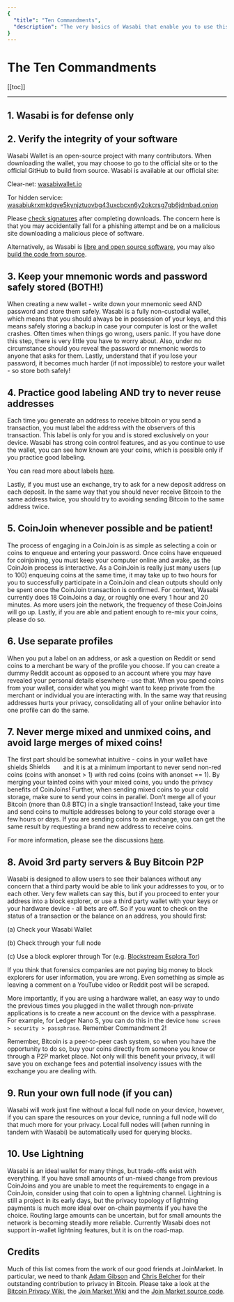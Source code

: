 ```yaml
---
{
  "title": "Ten Commandments",
  "description": "The very basics of Wasabi that enable you to use this powerful tool properly. This is the Wasabi documentation, an archive of knowledge about the open-source, non-custodial and privacy-focused Bitcoin wallet for desktop."
}
---
```


# The Ten Commandments

[[toc]]

---

## 1. Wasabi is for defense only

## 2. Verify the integrity of your software

Wasabi Wallet is an open-source project with many contributors.
When downloading the wallet, you may choose to go to the official site or to the official GitHub to build from source.
Wasabi is available at our official site:

Clear-net: [wasabiwallet.io](https://wasabiwallet.io)

Tor hidden service: [wasabiukrxmkdgve5kynjztuovbg43uxcbcxn6y2okcrsg7gb6jdmbad.onion](http://wasabiukrxmkdgve5kynjztuovbg43uxcbcxn6y2okcrsg7gb6jdmbad.onion)

Please [check signatures](/using-wasabi/InstallPackage.md) after completing downloads.
The concern here is that you may accidentally fall for a phishing attempt and be on a malicious site downloading a malicious piece of software.

Alternatively, as Wasabi is [libre and open source software](https://github.com/zkSNACKs/WalletWasabi), you may also [build the code from source](/using-wasabi/BuildSource.md).

## 3. Keep your mnemonic words and password safely stored (BOTH!)

When creating a new wallet - write down your mnemonic seed AND password and store them safely.
Wasabi is a fully non-custodial wallet, which means that you should always be in possession of your keys, and this means safely storing a backup in case your computer is lost or the wallet crashes.
Often times when things go wrong, users panic.
If you have done this step, there is very little you have to worry about.
Also, under no circumstance should you reveal the password or mnemonic words to anyone that asks for them.
Lastly, understand that if you lose your password, it becomes much harder (if not impossible) to restore your wallet - so store both safely!

## 4. Practice good labeling AND try to never reuse addresses

Each time you generate an address to receive bitcoin or you send a transaction, you must label the address with the observers of this transaction.
This label is only for you and is stored exclusively on your device.
Wasabi has strong coin control features, and as you continue to use the wallet, you can see how known are your coins, which is possible only if you practice good labeling.

You can read more about labels [here](/using-wasabi/Receive.md#the-importance-of-labeling).

Lastly, if you must use an exchange, try to ask for a new deposit address on each deposit.
In the same way that you should never receive Bitcoin to the same address twice, you should try to avoiding sending Bitcoin to the same address twice.

## 5. CoinJoin whenever possible and be patient!

The process of engaging in a CoinJoin is as simple as selecting a coin or coins to enqueue and entering your password.
Once coins have enqueued for coinjoining, you must keep your computer online and awake, as the CoinJoin process is interactive.
As a CoinJoin is really just many users (up to 100) enqueuing coins at the same time, it may take up to two hours for you to successfully participate in a CoinJoin and clean outputs should only be spent once the CoinJoin transaction is confirmed.
For context, Wasabi currently does 18 CoinJoins a day, or roughly one every 1 hour and 20 minutes.
As more users join the network, the frequency of these CoinJoins will go up.
Lastly, if you are able and patient enough to re-mix your coins, please do so.

## 6. Use separate profiles

When you put a label on an address, or ask a question on Reddit or send coins to a merchant be wary of the profile you choose.
If you can create a dummy Reddit account as opposed to an account where you may have revealed your personal details elsewhere - use that.
When you spend coins from your wallet, consider what you might want to keep private from the merchant or individual you are interacting with.
In the same way that reusing addresses hurts your privacy, consolidating all of your online behavior into one profile can do the same.

## 7. Never merge mixed and unmixed coins, and avoid large merges of mixed coins!

The first part should be somewhat intuitive - coins in your wallet have shields <img src="/Shields.png" alt="Shields" width="74" height="15" style="margin:0;border:0;" /> and it is at a minimum important to never send non-red coins (coins with anonset > 1) with red coins (coins with anonset == 1).
By merging your tainted coins with your mixed coins, you undo the privacy benefits of CoinJoins!
Further, when sending mixed coins to your cold storage, make sure to send your coins in parallel.
Don't merge all of your Bitcoin (more than 0.8 BTC) in a single transaction!
Instead, take your time and send coins to multiple addresses belong to your cold storage over a few hours or days.
If you are sending coins to an exchange, you can get the same result by requesting a brand new address to receive coins.

For more information, please see the discussions [here](https://www.reddit.com/r/WasabiWallet/comments/avxbjy/combining_mixed_coins_privacy_megathread/).

## 8. Avoid 3rd party servers & Buy Bitcoin P2P

Wasabi is designed to allow users to see their balances without any concern that a third party would be able to link your addresses to you, or to each other.
Very few wallets can say this, but if you proceed to enter your address into a block explorer, or use a third party wallet with your keys or your hardware device - all bets are off.
So if you want to check on the status of a transaction or the balance on an address, you should first:

(a) Check your Wasabi Wallet

(b) Check through your full node

(c) Use a block explorer through Tor (e.g. [Blockstream Esplora Tor](http://explorerzydxu5ecjrkwceayqybizmpjjznk5izmitf2modhcusuqlid.onion/))

If you think that forensics companies are not paying big money to block explorers for user information, you are wrong.
Even something as simple as leaving a comment on a YouTube video or Reddit post will be scraped.

More importantly, if you are using a hardware wallet, an easy way to undo the previous times you plugged in the wallet through non-private applications is to create a new account on the device with a passphrase.
For example, for Ledger Nano S, you can do this in the device `home screen > security > passphrase`.
Remember Commandment 2!

Remember, Bitcoin is a peer-to-peer cash system, so when you have the opportunity to do so, buy your coins directly from someone you know or through a P2P market place.
Not only will this benefit your privacy, it will save you on exchange fees and potential insolvency issues with the exchange you are dealing with.

## 9. Run your own full node (if you can)

Wasabi will work just fine without a local full node on your device, however, if you can spare the resources on your device, running a full node will do that much more for your privacy.
Local full nodes will (when running in tandem with Wasabi) be automatically used for querying blocks.

## 10. Use Lightning

Wasabi is an ideal wallet for many things, but trade-offs exist with everything.
If you have small amounts of un-mixed change from previous CoinJoins and you are unable to meet the requirements to engage in a CoinJoin, consider using that coin to open a lightning channel.
Lightning is still a project in its early days, but the privacy topology of lightning payments is much more ideal over on-chain payments if you have the choice.
Routing large amounts can be uncertain, but for small amounts the network is becoming steadily more reliable.
Currently Wasabi does not support in-wallet lightning features, but it is on the road-map.

## Credits

Much of this list comes from the work of our good friends at JoinMarket.
In particular, we need to thank [Adam Gibson](https://twitter.com/waxwing__) and [Chris Belcher](https://twitter.com/chris_belcher_) for their outstanding contribution to privacy in Bitcoin.
Please take a look at the [Bitcoin Privacy Wiki](https://en.bitcoin.it/wiki/Privacy), the [Join Market Wiki](https://en.bitcoin.it/wiki/JoinMarket) and the [Join Market source code](https://github.com/JoinMarket-Org).
